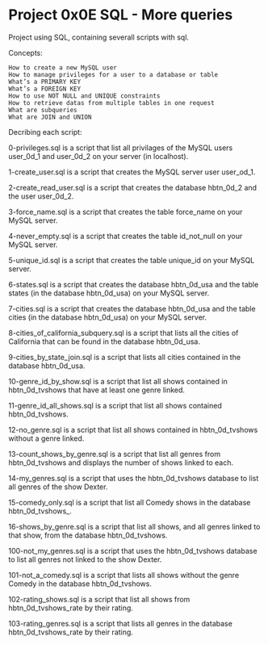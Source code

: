 # Project 0x0E SQL - More queries

Project using SQL, containing severall scripts with sql.

Concepts:

    How to create a new MySQL user
    How to manage privileges for a user to a database or table
    What’s a PRIMARY KEY
    What’s a FOREIGN KEY
    How to use NOT NULL and UNIQUE constraints
    How to retrieve datas from multiple tables in one request
    What are subqueries
    What are JOIN and UNION


Decribing each script:

0-privileges.sql is a script that list all privilages of the MySQL users user_0d_1 and user_0d_2 on your server (in localhost).

1-create_user.sql is a script that creates the MySQL server user user_od_1.

2-create_read_user.sql is a script that creates the database hbtn_0d_2 and the user user_0d_2.

3-force_name.sql is a script that creates the table force_name on your MySQL server.

4-never_empty.sql is a script that creates the table id_not_null on your MySQL server.

5-unique_id.sql is a script that creates the table unique_id on your MySQL server.

6-states.sql is a script that creates the database hbtn_0d_usa and the table states (in the database hbtn_0d_usa) on your MySQL server.

7-cities.sql is a script that creates the database hbtn_0d_usa and the table cities (in the database hbtn_0d_usa) on your MySQL server.

8-cities_of_california_subquery.sql is a script that lists all the cities of California that can be found in the database hbtn_0d_usa.

9-cities_by_state_join.sql is a script that lists all cities contained in the database hbtn_0d_usa.

10-genre_id_by_show.sql is a script that list all shows contained in hbtn_0d_tvshows that have at least one genre linked.

11-genre_id_all_shows.sql is a script that list all shows contained hbtn_0d_tvshows.

12-no_genre.sql is a script that list all shows contained in hbtn_0d_tvshows without a genre linked.

13-count_shows_by_genre.sql is a script that list all genres from hbtn_0d_tvshows and displays the number of shows linked to each.

14-my_genres.sql is a script that uses the hbtn_0d_tvshows database to list all genres of the show Dexter.

15-comedy_only.sql is a script that list all Comedy shows in the database hbtn_0d_tvshows_.

16-shows_by_genre.sql is a script that list all shows, and all genres linked to that show, from the database hbtn_0d_tvshows.

100-not_my_genres.sql is a script that uses the hbtn_0d_tvshows database to list all genres not linked to the show Dexter.

101-not_a_comedy.sql is a script that lists all shows without the genre Comedy in the database hbtn_0d_tvshows.

102-rating_shows.sql is a script that list all shows from hbtn_0d_tvshows_rate by their rating.

103-rating_genres.sql is a script that lists all genres in the database hbtn_0d_tvshows_rate by their rating.
